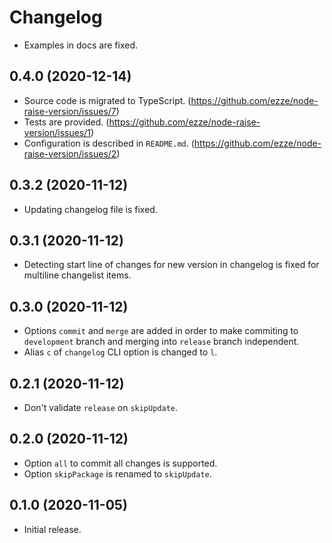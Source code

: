 # Changelog

- Examples in docs are fixed.

## 0.4.0 (2020-12-14)

- Source code is migrated to TypeScript. (https://github.com/ezze/node-raise-version/issues/7)
- Tests are provided. (https://github.com/ezze/node-raise-version/issues/1)
- Configuration is described in `README.md`. (https://github.com/ezze/node-raise-version/issues/2)

## 0.3.2 (2020-11-12)

- Updating changelog file is fixed.

## 0.3.1 (2020-11-12)

- Detecting start line of changes for new version in changelog is fixed for multiline changelist items.

## 0.3.0 (2020-11-12)

- Options `commit` and `merge` are added in order to make commiting to `development` branch and merging into `release` branch independent.
- Alias `c` of `changelog` CLI option is changed to `l`.

## 0.2.1 (2020-11-12)

- Don't validate `release` on `skipUpdate`.

## 0.2.0 (2020-11-12)

- Option `all` to commit all changes is supported.
- Option `skipPackage` is renamed to `skipUpdate`.

## 0.1.0 (2020-11-05)

- Initial release.
